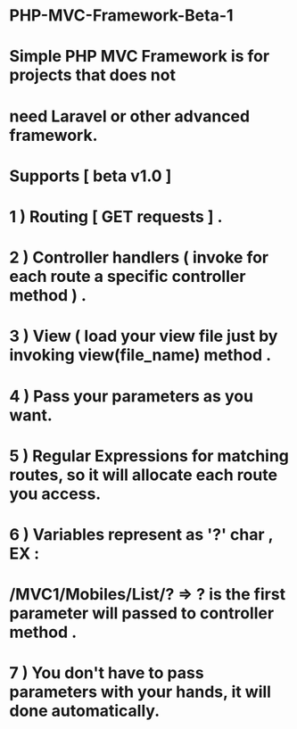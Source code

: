 # PHP-MVC-Framework-Beta-1

# Simple PHP MVC Framework is for projects that does not 
# need Laravel or other advanced framework.

# Supports [ beta v1.0 ] 

# 1 ) Routing [ GET requests ] .
# 2 ) Controller handlers  ( invoke for each route a specific controller method  ) .
# 3 ) View ( load your view file just by invoking view(file_name) method . 
# 4 ) Pass your parameters as you want. 
# 5 ) Regular Expressions for matching routes, so it will allocate each route you access.
# 6 ) Variables represent as '?' char , EX : 
#     /MVC1/Mobiles/List/?   =>   ? is the first parameter will passed to controller method .

# 7 ) You don't have to pass parameters with your hands, it will done automatically. 


